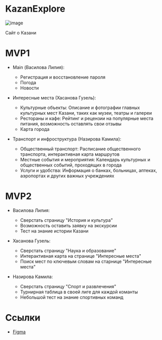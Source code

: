 # KazanExplore 
![image](https://blog.ostrovok.ru/wp-content/uploads/2023/02/1%D0%BA%D0%BE%D0%BF%D0%B8%D1%8F-2.jpg) 


Сайт о Казани

# MVP1
- Main (Василова Лилия):
  - Регистрация и восстановление пароля
  - Погода
  - Новости
    
- Интересные места (Хасанова Гузель):
  - Культурные объекты: Описание и фотографии главных культурных мест Казани, таких как музеи, театры и галереи
  - Рестораны и кафе: Рейтинг и рецензии на популярные места питания, возможность оставлять свои отзывы
  - Карта города
    
- Транспорт и инфроструктура (Назирова Камила):
  - Общественный транспорт: Расписание общественного транспорта, интерактивная карта маршрутов
  - Местные события и мероприятия: Календарь культурных и общественных событий, проходящих в города
  - Услуги и удобства: Информация о банках, больницах, аптеках, аэропортах и других важных учреждениях

# MVP2

  - Василова Лилия:
    - Сверстать страницу "История и культура" 
    - Возможность оставить заявку на экскурсии
    - Тест на знание истории Казани

  - Хасанова Гузель:  
    - Сверстать страницу "Наука и образование"
    - Интерактивная карта на странице "Интересные места"
    - Поиск мест по ключевым словам на старнице "Интересные места"

  - Назирова Камила:
    - Сверстать страницу "Спорт и развлечения"
    - Турнирная таблица в своей лиге для каждой команты
    - Небольшой тест на знание спортивных команд
 
# Ссылки
- [Figma](https://www.figma.com/file/hAQRn14BNGzsM8K0MmyxSZ/KazaExplore?type=design&node-id=0%3A1&mode=design&t=Yh9pRCjMLs4OTOn5-1)
